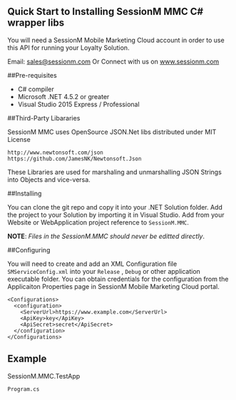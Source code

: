 ## Quick Start to Installing SessionM MMC C# wrapper libs

You will need a SessionM Mobile Marketing Cloud account in order to use this
API for running your Loyalty Solution. 

Email: sales@sessionm.com 
Or
Connect with us on www.sessionm.com

##Pre-requisites

* C# compiler
* Microsoft .NET 4.5.2 or greater
* Visual Studio 2015 Express / Professional

##Third-Party Libararies

SessionM MMC uses OpenSource JSON.Net libs distributed under MIT License 

`http://www.newtonsoft.com/json`
`https://github.com/JamesNK/Newtonsoft.Json`

These Libraries are used for marshaling and unmarshalling JSON Strings into Objects and vice-versa.

##Installing 

You can clone the git repo and copy it into your .NET Solution folder.
Add the project to your Solution by importing it in Visual Studio.
Add from your Website or WebApplication project reference to `SessionM.MMC`.

**NOTE**: *Files in the SessionM.MMC should never be editted directly*.

##Configuring

You will need to create and add an XML Configuration file `SMServiceConfig.xml` into your `Release` , `Debug` or other application executable folder. You can obtain credentials for the configuration from the Applicaiton Properties page in SessionM Mobile Marketing Cloud portal.

```
<Configurations>
  <configuration>
    <ServerUrl>https://www.example.com</ServerUrl>
    <ApiKey>key</ApiKey>
    <ApiSecret>secret</ApiSecret>
  </configuration>
</Configurations>
```
## Example 

SessionM.MMC.TestApp

`Program.cs`


